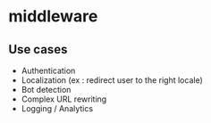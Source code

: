 <!-- .slide: class="two-column with-code " -->

# middleware

## Use cases

- Authentication
- Localization (ex : redirect user to the right locale)
- Bot detection
- Complex URL rewriting
- Logging / Analytics
